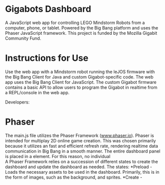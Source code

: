 Gigabots Dashboard
====================
A JavaScript web app for controlling LEGO Mindstorm Robots from a computer, phone, or tablet. Powered by the Big Bang platform and uses the Phaser JavaScript framework. This project is funded by the Mozilla Gigabit Community Fund.

Instructions for Use
====================
Use the web app with a Mindstorm robot running the leJOS firmware with the Big Bang Client for Java and custom Gigabot-specific code. The web app uses the Big Bang Client for JavaScript. The custom Gigabot firmware contains a basic API to allow users to program the Gigabot in realtime from a REPL/console in the web app.



Developers:

Phaser
====================
The main.js file utilizes the Phaser Framework (www.phaser.io). Phaser is intended for multiplay 2D online game creation. This was chosen primarily because it utilizes an fast and efficient refresh rate, rendering realtime data communication in Big Bang in a smooth manner. The entire dashboard panel is placed in a <canvas> element. For this reason, no individual  
A Phaser Framework relies on a succession of different states to create the dashboard and update the dashboard as needed. The states:
	*Preload - Loads the necessary assets to be used in the dashboard. Primarily, this is in the form of images, such as the background, and sprites.
	*Create - 